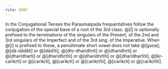 ```yaml
---
rule: §687
---
```


In the Conjugational Tenses the Parasmaipada frequentatives follow the conjugation of the special base of a root of the 3rd class. @[ī] is optionally prefixed to the terminations of the singulars of the Present, of the 2nd and 3rd singulars of the Imperfect and of the 3rd sing. of the Imperative. When @[i] is prefixed to these, a penultimate short vowel does not take @[guṇa]; @[dā-dādāti] or @[dādīti]; @[dhṛ-dharidhṛti] or @[dharidhṛti] or @[dharīdharti] or @[dharīdhṛtīti] or @[dharidhṛtīti] or @[dharīdhartīti]; @[kṛ-carikṛti] or @[carikṛti], @[carikṛti] or @[carikṛtīti], @[carikṛti] or @[carikṛtīti].
